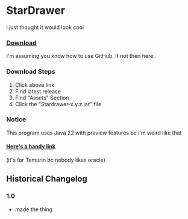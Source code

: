 # StarDrawer

i just thought it would look cool

### [Download](https://github.com/Canary-Prism/StarDrawer/releases/)

I'm assuming you know how to use GitHub. If not then here:

### Download Steps

1. Click above link
2. Find latest release
3. Find "Assets" Section
4. Click the "Stardrawer-x.y.z.jar" file

### Notice

This program uses Java 22 with preview features bc i'm weird like that

#### [Here's a handy link](https://adoptium.net/temurin/releases/?version=22)

(it's for Temurin bc nobody likes oracle)


## Historical Changelog

### 1.0
- made the thing